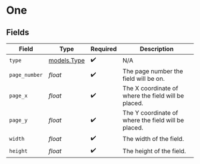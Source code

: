 # One


## Fields

| Field                                               | Type                                                | Required                                            | Description                                         |
| --------------------------------------------------- | --------------------------------------------------- | --------------------------------------------------- | --------------------------------------------------- |
| `type`                                              | [models.Type](../models/type.md)                    | :heavy_check_mark:                                  | N/A                                                 |
| `page_number`                                       | *float*                                             | :heavy_check_mark:                                  | The page number the field will be on.               |
| `page_x`                                            | *float*                                             | :heavy_check_mark:                                  | The X coordinate of where the field will be placed. |
| `page_y`                                            | *float*                                             | :heavy_check_mark:                                  | The Y coordinate of where the field will be placed. |
| `width`                                             | *float*                                             | :heavy_check_mark:                                  | The width of the field.                             |
| `height`                                            | *float*                                             | :heavy_check_mark:                                  | The height of the field.                            |